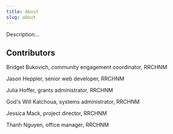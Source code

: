```yaml
---
title: About
slug: about
---
```


Description...


## Contributors

Bridget Bukovich, community engagement coordinator, RRCHNM

Jason Heppler, senior web developer, RRCHNM

Julia Hoffer, grants administrator, RRCHNM

God's Will Katchoua, systems administrator, RRCHNM

Jessica Mack, project director, RRCHNM

Thanh Nguyen, office manager, RRCHNM

